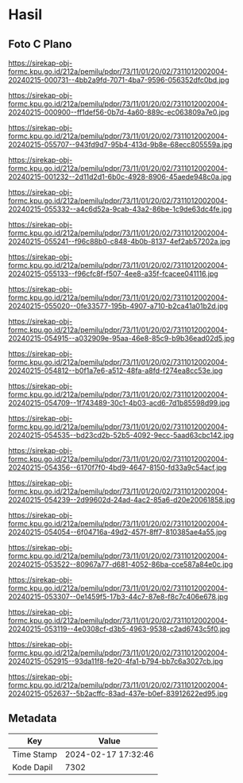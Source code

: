 # Hasil

## Foto C Plano

https://sirekap-obj-formc.kpu.go.id/212a/pemilu/pdpr/73/11/01/20/02/7311012002004-20240215-000731--4bb2a9fd-7071-4ba7-9596-056352dfc0bd.jpg

https://sirekap-obj-formc.kpu.go.id/212a/pemilu/pdpr/73/11/01/20/02/7311012002004-20240215-000900--ff1def56-0b7d-4a60-889c-ec063809a7e0.jpg

https://sirekap-obj-formc.kpu.go.id/212a/pemilu/pdpr/73/11/01/20/02/7311012002004-20240215-055707--943fd9d7-95b4-413d-9b8e-68ecc805559a.jpg

https://sirekap-obj-formc.kpu.go.id/212a/pemilu/pdpr/73/11/01/20/02/7311012002004-20240215-001232--2d11d2d1-6b0c-4928-8906-45aede948c0a.jpg

https://sirekap-obj-formc.kpu.go.id/212a/pemilu/pdpr/73/11/01/20/02/7311012002004-20240215-055332--a4c6d52a-9cab-43a2-86be-1c9de63dc4fe.jpg

https://sirekap-obj-formc.kpu.go.id/212a/pemilu/pdpr/73/11/01/20/02/7311012002004-20240215-055241--f96c88b0-c848-4b0b-8137-4ef2ab57202a.jpg

https://sirekap-obj-formc.kpu.go.id/212a/pemilu/pdpr/73/11/01/20/02/7311012002004-20240215-055133--f96cfc8f-f507-4ee8-a35f-fcacee041116.jpg

https://sirekap-obj-formc.kpu.go.id/212a/pemilu/pdpr/73/11/01/20/02/7311012002004-20240215-055020--0fe33577-195b-4907-a710-b2ca41a01b2d.jpg

https://sirekap-obj-formc.kpu.go.id/212a/pemilu/pdpr/73/11/01/20/02/7311012002004-20240215-054915--a032909e-95aa-46e8-85c9-b9b36ead02d5.jpg

https://sirekap-obj-formc.kpu.go.id/212a/pemilu/pdpr/73/11/01/20/02/7311012002004-20240215-054812--b0f1a7e6-a512-48fa-a8fd-f274ea8cc53e.jpg

https://sirekap-obj-formc.kpu.go.id/212a/pemilu/pdpr/73/11/01/20/02/7311012002004-20240215-054709--1f743489-30c1-4b03-acd6-7d1b85598d99.jpg

https://sirekap-obj-formc.kpu.go.id/212a/pemilu/pdpr/73/11/01/20/02/7311012002004-20240215-054535--bd23cd2b-52b5-4092-9ecc-5aad63cbc142.jpg

https://sirekap-obj-formc.kpu.go.id/212a/pemilu/pdpr/73/11/01/20/02/7311012002004-20240215-054356--6170f7f0-4bd9-4647-8150-fd33a9c54acf.jpg

https://sirekap-obj-formc.kpu.go.id/212a/pemilu/pdpr/73/11/01/20/02/7311012002004-20240215-054239--2d99602d-24ad-4ac2-85a6-d20e20061858.jpg

https://sirekap-obj-formc.kpu.go.id/212a/pemilu/pdpr/73/11/01/20/02/7311012002004-20240215-054054--6f04716a-49d2-457f-8ff7-810385ae4a55.jpg

https://sirekap-obj-formc.kpu.go.id/212a/pemilu/pdpr/73/11/01/20/02/7311012002004-20240215-053522--80967a77-d681-4052-86ba-cce587a84e0c.jpg

https://sirekap-obj-formc.kpu.go.id/212a/pemilu/pdpr/73/11/01/20/02/7311012002004-20240215-053307--0e1459f5-17b3-44c7-87e8-f8c7c406e678.jpg

https://sirekap-obj-formc.kpu.go.id/212a/pemilu/pdpr/73/11/01/20/02/7311012002004-20240215-053119--4e0308cf-d3b5-4963-9538-c2ad6743c5f0.jpg

https://sirekap-obj-formc.kpu.go.id/212a/pemilu/pdpr/73/11/01/20/02/7311012002004-20240215-052915--93da11f8-fe20-4fa1-b794-bb7c6a3027cb.jpg

https://sirekap-obj-formc.kpu.go.id/212a/pemilu/pdpr/73/11/01/20/02/7311012002004-20240215-052637--5b2acffc-83ad-437e-b0ef-83912622ed95.jpg


## Metadata

| Key        | Value               |
| ---------- | ------------------- |
| Time Stamp | 2024-02-17 17:32:46 |
| Kode Dapil | 7302                |



